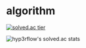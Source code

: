 # algorithm

[![solved.ac tier](http://mazassumnida.wtf/api/v2/generate_badge?boj=cjh970422)](https://solved.ac/cjh970422)


![hyp3rflow's solved.ac stats](https://github-readme-solvedac.hyp3rflow.vercel.app/api/?handle=cjh970422)
